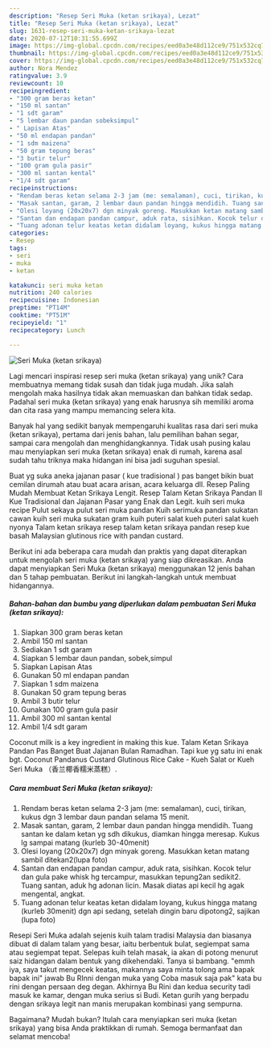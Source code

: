 ```yaml
---
description: "Resep Seri Muka (ketan srikaya), Lezat"
title: "Resep Seri Muka (ketan srikaya), Lezat"
slug: 1631-resep-seri-muka-ketan-srikaya-lezat
date: 2020-07-12T10:31:55.699Z
image: https://img-global.cpcdn.com/recipes/eed0a3e48d112ce9/751x532cq70/seri-muka-ketan-srikaya-foto-resep-utama.jpg
thumbnail: https://img-global.cpcdn.com/recipes/eed0a3e48d112ce9/751x532cq70/seri-muka-ketan-srikaya-foto-resep-utama.jpg
cover: https://img-global.cpcdn.com/recipes/eed0a3e48d112ce9/751x532cq70/seri-muka-ketan-srikaya-foto-resep-utama.jpg
author: Nora Mendez
ratingvalue: 3.9
reviewcount: 10
recipeingredient:
- "300 gram beras ketan"
- "150 ml santan"
- "1 sdt garam"
- "5 lembar daun pandan sobeksimpul"
- " Lapisan Atas"
- "50 ml endapan pandan"
- "1 sdm maizena"
- "50 gram tepung beras"
- "3 butir telur"
- "100 gram gula pasir"
- "300 ml santan kental"
- "1/4 sdt garam"
recipeinstructions:
- "Rendam beras ketan selama 2-3 jam (me: semalaman), cuci, tirikan, kukus dgn 3 lembar daun pandan selama 15 menit."
- "Masak santan, garam, 2 lembar daun pandan hingga mendidih. Tuang santan ke dalam ketan yg sdh dikukus, diamkan hingga meresap. Kukus lg sampai matang (kurleb 30-40menit)"
- "Olesi loyang (20x20x7) dgn minyak goreng. Masukkan ketan matang sambil ditekan2(lupa foto)"
- "Santan dan endapan pandan campur, aduk rata, sisihkan. Kocok telur dan gula pake whisk hg tercampur, masukkan tepung2an sedikit2. Tuang santan, aduk hg adonan licin. Masak diatas api kecil hg agak mengental, angkat."
- "Tuang adonan telur keatas ketan didalam loyang, kukus hingga matang (kurleb 30menit) dgn api sedang, setelah dingin baru dipotong2, sajikan (lupa foto)"
categories:
- Resep
tags:
- seri
- muka
- ketan

katakunci: seri muka ketan 
nutrition: 240 calories
recipecuisine: Indonesian
preptime: "PT14M"
cooktime: "PT51M"
recipeyield: "1"
recipecategory: Lunch

---
```



![Seri Muka (ketan srikaya)](https://img-global.cpcdn.com/recipes/eed0a3e48d112ce9/751x532cq70/seri-muka-ketan-srikaya-foto-resep-utama.jpg)

Lagi mencari inspirasi resep seri muka (ketan srikaya) yang unik? Cara membuatnya memang tidak susah dan tidak juga mudah. Jika salah mengolah maka hasilnya tidak akan memuaskan dan bahkan tidak sedap. Padahal seri muka (ketan srikaya) yang enak harusnya sih memiliki aroma dan cita rasa yang mampu memancing selera kita.

Banyak hal yang sedikit banyak mempengaruhi kualitas rasa dari seri muka (ketan srikaya), pertama dari jenis bahan, lalu pemilihan bahan segar, sampai cara mengolah dan menghidangkannya. Tidak usah pusing kalau mau menyiapkan seri muka (ketan srikaya) enak di rumah, karena asal sudah tahu triknya maka hidangan ini bisa jadi suguhan spesial.

Buat yg suka aneka jajanan pasar ( kue tradisional ) pas banget bikin buat cemilan dirumah atau buat acara arisan, acara keluarga dll. Resep Paling Mudah Membuat Ketan Srikaya Lengit. Resep Talam Ketan Srikaya Pandan II Kue Tradisional dan Jajanan Pasar yang Enak dan Legit. kuih seri muka recipe Pulut sekaya pulut seri muka pandan Kuih serimuka pandan sukatan cawan kuih seri muka sukatan gram kuih puteri salat kueh puteri salat kueh nyonya Talam ketan srikaya resep talam ketan srikaya pandan resep kue basah Malaysian glutinous rice with pandan custard.


Berikut ini ada beberapa cara mudah dan praktis yang dapat diterapkan untuk mengolah seri muka (ketan srikaya) yang siap dikreasikan. Anda dapat menyiapkan Seri Muka (ketan srikaya) menggunakan 12 jenis bahan dan 5 tahap pembuatan. Berikut ini langkah-langkah untuk membuat hidangannya.

<!--inarticleads1-->

##### Bahan-bahan dan bumbu yang diperlukan dalam pembuatan Seri Muka (ketan srikaya):

1. Siapkan 300 gram beras ketan
1. Ambil 150 ml santan
1. Sediakan 1 sdt garam
1. Siapkan 5 lembar daun pandan, sobek,simpul
1. Siapkan  Lapisan Atas
1. Gunakan 50 ml endapan pandan
1. Siapkan 1 sdm maizena
1. Gunakan 50 gram tepung beras
1. Ambil 3 butir telur
1. Gunakan 100 gram gula pasir
1. Ambil 300 ml santan kental
1. Ambil 1/4 sdt garam


Coconut milk is a key ingredient in making this kue. Talam Ketan Srikaya Pandan Pas Banget Buat Jajanan Bulan Ramadhan. Tapi kue yg satu ini enak bgt. Coconut Pandanus Custard Glutinous Rice Cake - Kueh Salat or Kueh Seri Muka （香兰椰香糯米蒸糕）. 

<!--inarticleads2-->

##### Cara membuat Seri Muka (ketan srikaya):

1. Rendam beras ketan selama 2-3 jam (me: semalaman), cuci, tirikan, kukus dgn 3 lembar daun pandan selama 15 menit.
1. Masak santan, garam, 2 lembar daun pandan hingga mendidih. Tuang santan ke dalam ketan yg sdh dikukus, diamkan hingga meresap. Kukus lg sampai matang (kurleb 30-40menit)
1. Olesi loyang (20x20x7) dgn minyak goreng. Masukkan ketan matang sambil ditekan2(lupa foto)
1. Santan dan endapan pandan campur, aduk rata, sisihkan. Kocok telur dan gula pake whisk hg tercampur, masukkan tepung2an sedikit2. Tuang santan, aduk hg adonan licin. Masak diatas api kecil hg agak mengental, angkat.
1. Tuang adonan telur keatas ketan didalam loyang, kukus hingga matang (kurleb 30menit) dgn api sedang, setelah dingin baru dipotong2, sajikan (lupa foto)


Resepi Seri Muka adalah sejenis kuih talam tradisi Malaysia dan biasanya dibuat di dalam talam yang besar, iaitu berbentuk bulat, segiempat sama atau segiempat tepat. Selepas kuih telah masak, ia akan di potong menurut saiz hidangan dalam bentuk yang dikehendaki. Tanya si bambang. &#34;emmh iya, saya takut mengecek keatas, makannya saya minta tolong ama bapak bapak ini&#34; jawab Bu RInni dengan muka yang Coba masuk saja pak&#34; kata bu rini dengan persaan deg degan. Akhirnya Bu Rini dan kedua security tadi masuk ke kamar, dengan muka serius si Budi. Ketan gurih yang berpadu dengan srikaya legit nan manis merupakan kombinasi yang sempurna. 

Bagaimana? Mudah bukan? Itulah cara menyiapkan seri muka (ketan srikaya) yang bisa Anda praktikkan di rumah. Semoga bermanfaat dan selamat mencoba!
